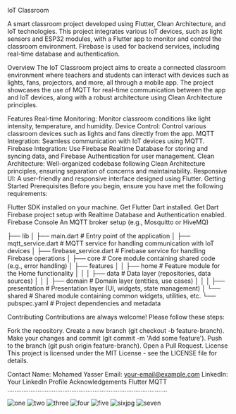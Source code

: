 IoT Classroom

A smart classroom project developed using Flutter, Clean Architecture, and IoT technologies. This project integrates various IoT devices, such as light sensors and ESP32 modules, with a Flutter app to monitor and control the classroom environment. Firebase is used for backend services, including real-time database and authentication.

Overview
The IoT Classroom project aims to create a connected classroom environment where teachers and students can interact with devices such as lights, fans, projectors, and more, all through a mobile app. The project showcases the use of MQTT for real-time communication between the app and IoT devices, along with a robust architecture using Clean Architecture principles.

Features
Real-time Monitoring: Monitor classroom conditions like light intensity, temperature, and humidity.
Device Control: Control various classroom devices such as lights and fans directly from the app.
MQTT Integration: Seamless communication with IoT devices using MQTT.
Firebase Integration: Use Firebase Realtime Database for storing and syncing data, and Firebase Authentication for user management.
Clean Architecture: Well-organized codebase following Clean Architecture principles, ensuring separation of concerns and maintainability.
Responsive UI: A user-friendly and responsive interface designed using Flutter.
Getting Started
Prerequisites
Before you begin, ensure you have met the following requirements:

Flutter SDK installed on your machine. Get Flutter
Dart installed. Get Dart
Firebase project setup with Realtime Database and Authentication enabled. Firebase Console
An MQTT broker setup (e.g., Mosquitto or HiveMQ)



├── lib
│   ├── main.dart                # Entry point of the application
│   ├── mqtt_service.dart        # MQTT service for handling communication with IoT devices
│   ├── firebase_service.dart    # Firebase service for handling Firebase operations
│   ├── core                     # Core module containing shared code (e.g., error handling)
│   ├── features
│   │   ├── home                 # Feature module for the Home functionality
│   │   │   ├── data             # Data layer (repositories, data sources)
│   │   │   ├── domain           # Domain layer (entities, use cases)
│   │   │   ├── presentation     # Presentation layer (UI, widgets, state management)
│   └── shared                   # Shared module containing common widgets, utilities, etc.
└── pubspec.yaml                 # Project dependencies and metadata


Contributing
Contributions are always welcome! Please follow these steps:

Fork the repository.
Create a new branch (git checkout -b feature-branch).
Make your changes and commit (git commit -m 'Add some feature').
Push to the branch (git push origin feature-branch).
Open a Pull Request.
License
This project is licensed under the MIT License - see the LICENSE file for details.

Contact
Name: Mohamed Yasser
Email: your-email@example.com
LinkedIn: Your LinkedIn Profile
Acknowledgements
Flutter
MQTT
..........................................................................................

![one](https://github.com/user-attachments/assets/fbf21002-76bd-46ce-aeed-d69daed62c48)
![two](https://github.com/user-attachments/assets/e1720aab-0587-40a3-926b-e5fed442675a)
![three](https://github.com/user-attachments/assets/1ea72912-7750-4d09-ac1d-cfb69554341b)
![four](https://github.com/user-attachments/assets/3dc24dc7-eced-4292-b893-07f94d9a1dfa)
![five](https://github.com/user-attachments/assets/414d086a-cb9b-4a3a-9500-07e9b9fcd7ff)
![sixjpg](https://github.com/user-attachments/assets/de1b0020-a294-44a4-b28a-432edc99a4ec)
![seven](https://github.com/user-attachments/assets/314c2666-bd93-4c80-8290-aa0a831509b6)

